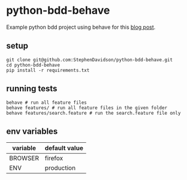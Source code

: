 # python-bdd-behave

Example python bdd project using behave for this [blog post](http://www.shdavidson.com/2015/09/03/python-bdd-behave/).

## setup

```shell
git clone git@github.com:StephenDavidson/python-bdd-behave.git
cd python-bdd-behave
pip install -r requirements.txt
```

## running tests
``` shell
behave # run all feature files
behave features/ # run all feature files in the given folder
behave features/search.feature # run the search.feature file only
```

## env variables
variable  | default value
------------- | -------------
BROWSER  | firefox
ENV  | production
